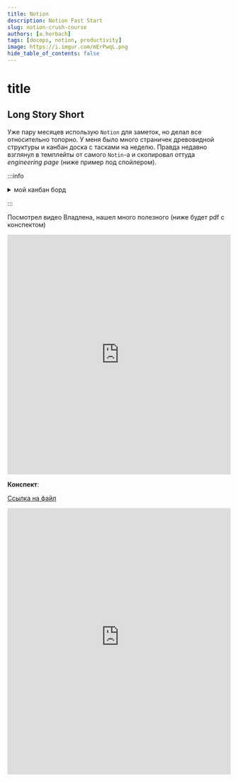 ```yaml
---
title: Notion
description: Notion Fast Start
slug: notion-crush-course
authors: [a.horbach]
tags: [docops, notion, productivity]
image: https://i.imgur.com/mErPwqL.png
hide_table_of_contents: false
---
```


# title

## Long Story Short

Уже пару месяцев использую `Notion` для заметок, но делал все относительно топорно. У меня было много страничек древовидной структуры и канбан доска с тасками на неделю. Правда недавно взглянул в темплейты от самого `Notin`-а и скопировал оттуда *engineering page* (ниже пример под спойлером).

:::info

<details>
<summary>мой канбан борд</summary>

![img](https://ah-public-pictures.hb.bizmrg.com/it-happens/Screenshot%202022-03-08%20at%2014.00.48.png)

</details>

:::

Посмотрел видео Владлена, нашел много полезного (ниже будет pdf с конспектом)

<div class="video-wrapper">
  <iframe  height="540" frameborder="0" allowfullscreen width="100%" src="https://www.youtube.com/embed/JbJducQmxqw" frameborder="0" allowfullscreen></iframe>
</div>

**Конспект**:

[Ссылка на файл](https://ah-public-pictures.hb.bizmrg.com/it-happens/notion-video.pdf)

<!-- FIXME: use pdf.js? https://github.com/mozilla/pdf.js#online-demo -->

<embed src="https://ah-public-pictures.hb.bizmrg.com/it-happens/notion-video.pdf" type="application/pdf" width="100%" height="600px" />
